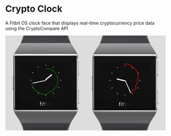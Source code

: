 # Crypto Clock
A Fitbit OS clock face that displays real-time cryptocurrency price data using the CryptoCompare API

![Screenshot](screenshot.jpg)

